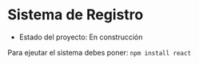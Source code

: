 <h1> Sistema de Registro</h1>

- Estado del proyecto: En construcción

Para ejeutar el sistema debes poner:
```npm install react```
